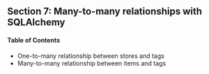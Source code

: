## Section 7: Many-to-many relationships with SQLAlchemy

#### Table of Contents
- One-to-many relationship between stores and tags
- Many-to-many relationship between items and tags